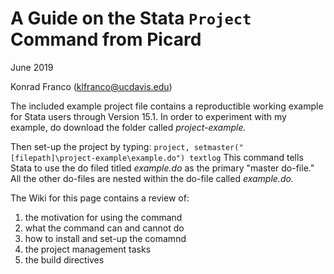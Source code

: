 # A Guide on the Stata `Project` Command from Picard

June 2019

Konrad Franco (klfranco@ucdavis.edu)

The included example project file contains a reproductible working example for Stata users through Version 15.1.
In order to experiment with my example, do download the folder called *project-example.*

Then set-up the project by typing: `project, setmaster("[filepath]\project-example\example.do") textlog`
This command tells Stata to use the do filed titled *example.do* as the primary "master do-file." All the other do-files are nested within the do-file called *example.do.*

The Wiki for this page contains a review of: 
  1. the motivation for using the command
  2. what the command can and cannot do 
  3. how to install and set-up the comamnd
  4. the project management tasks 
  5. the build directives
  
  
